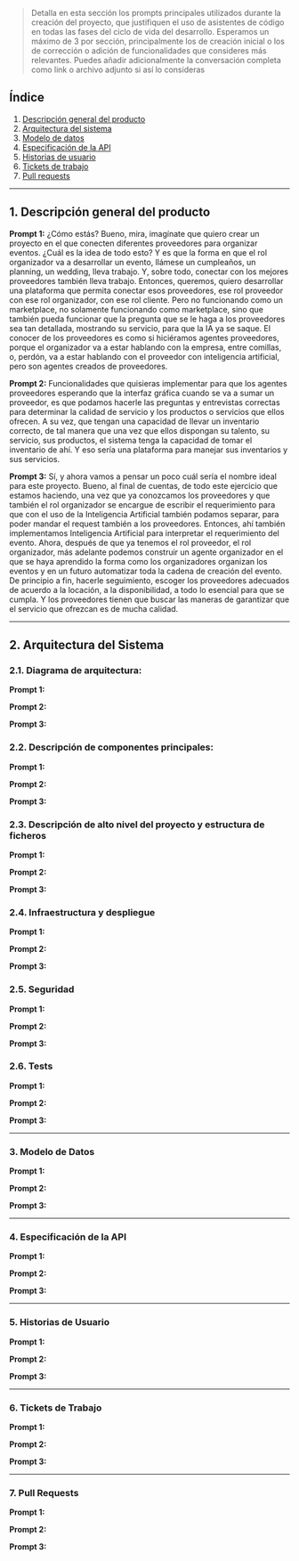 > Detalla en esta sección los prompts principales utilizados durante la creación del proyecto, que justifiquen el uso de asistentes de código en todas las fases del ciclo de vida del desarrollo. Esperamos un máximo de 3 por sección, principalmente los de creación inicial o  los de corrección o adición de funcionalidades que consideres más relevantes.
Puedes añadir adicionalmente la conversación completa como link o archivo adjunto si así lo consideras


## Índice

1. [Descripción general del producto](#1-descripción-general-del-producto)
2. [Arquitectura del sistema](#2-arquitectura-del-sistema)
3. [Modelo de datos](#3-modelo-de-datos)
4. [Especificación de la API](#4-especificación-de-la-api)
5. [Historias de usuario](#5-historias-de-usuario)
6. [Tickets de trabajo](#6-tickets-de-trabajo)
7. [Pull requests](#7-pull-requests)

---

## 1. Descripción general del producto

**Prompt 1:** ¿Cómo estás? Bueno, mira, imagínate que quiero crear un proyecto en el que conecten diferentes proveedores para organizar eventos. ¿Cuál es la idea de todo esto? Y es que la forma en que el rol organizador va a desarrollar un evento, llámese un cumpleaños, un planning, un wedding, lleva trabajo. Y, sobre todo, conectar con los mejores proveedores también lleva trabajo. Entonces, queremos, quiero desarrollar una plataforma que permita conectar esos proveedores, ese rol proveedor con ese rol organizador, con ese rol cliente. Pero no funcionando como un marketplace, no solamente funcionando como marketplace, sino que también pueda funcionar que la pregunta que se le haga a los proveedores sea tan detallada, mostrando su servicio, para que la IA ya se saque. El conocer de los proveedores es como si hiciéramos agentes proveedores, porque el organizador va a estar hablando con la empresa, entre comillas, o, perdón, va a estar hablando con el proveedor con inteligencia artificial, pero son agentes creados de proveedores.

**Prompt 2:** Funcionalidades que quisieras implementar para que los agentes proveedores esperando que la interfaz gráfica cuando se va a sumar un proveedor, es que podamos hacerle las preguntas y entrevistas correctas para determinar la calidad de servicio y los productos o servicios que ellos ofrecen. A su vez, que tengan una capacidad de llevar un inventario correcto, de tal manera que una vez que ellos dispongan su talento, su servicio, sus productos, el sistema tenga la capacidad de tomar el inventario de ahí. Y eso sería una plataforma para manejar sus inventarios y sus servicios.

**Prompt 3:** Sí, y ahora vamos a pensar un poco cuál sería el nombre ideal para este proyecto. Bueno, al final de cuentas, de todo este ejercicio que estamos haciendo, una vez que ya conozcamos los proveedores y que también el rol organizador se encargue de escribir el requerimiento para que con el uso de la Inteligencia Artificial también podamos separar, para poder mandar el request también a los proveedores. Entonces, ahí también implementamos Inteligencia Artificial para interpretar el requerimiento del evento. Ahora, después de que ya tenemos el rol proveedor, el rol organizador, más adelante podemos construir un agente organizador en el que se haya aprendido la forma como los organizadores organizan los eventos y en un futuro automatizar toda la cadena de creación del evento. De principio a fin, hacerle seguimiento, escoger los proveedores adecuados de acuerdo a la locación, a la disponibilidad, a todo lo esencial para que se cumpla. Y los proveedores tienen que buscar las maneras de garantizar que el servicio que ofrezcan es de mucha calidad.

---

## 2. Arquitectura del Sistema

### **2.1. Diagrama de arquitectura:**

**Prompt 1:**

**Prompt 2:**

**Prompt 3:**

### **2.2. Descripción de componentes principales:**

**Prompt 1:**

**Prompt 2:**

**Prompt 3:**

### **2.3. Descripción de alto nivel del proyecto y estructura de ficheros**

**Prompt 1:**

**Prompt 2:**

**Prompt 3:**

### **2.4. Infraestructura y despliegue**

**Prompt 1:**

**Prompt 2:**

**Prompt 3:**

### **2.5. Seguridad**

**Prompt 1:**

**Prompt 2:**

**Prompt 3:**

### **2.6. Tests**

**Prompt 1:**

**Prompt 2:**

**Prompt 3:**

---

### 3. Modelo de Datos

**Prompt 1:**

**Prompt 2:**

**Prompt 3:**

---

### 4. Especificación de la API

**Prompt 1:**

**Prompt 2:**

**Prompt 3:**

---

### 5. Historias de Usuario

**Prompt 1:**

**Prompt 2:**

**Prompt 3:**

---

### 6. Tickets de Trabajo

**Prompt 1:**

**Prompt 2:**

**Prompt 3:**

---

### 7. Pull Requests

**Prompt 1:**

**Prompt 2:**

**Prompt 3:**
